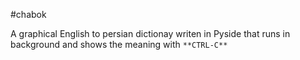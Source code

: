 #chabok

A graphical English to persian dictionay writen in Pyside that runs in background and shows the meaning with `**CTRL-C**`
